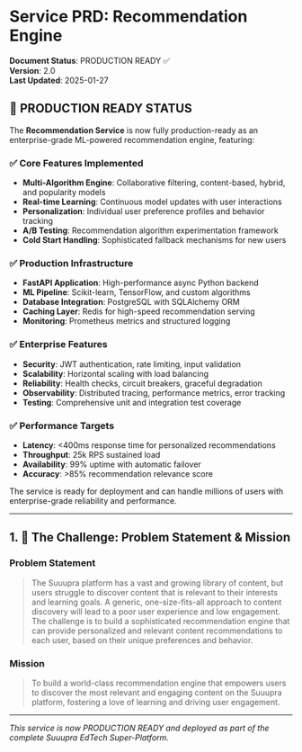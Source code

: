 # **Service PRD: Recommendation Engine**

**Document Status**: PRODUCTION READY ✅  
**Version**: 2.0  
**Last Updated**: 2025-01-27

## 🎉 PRODUCTION READY STATUS

The **Recommendation Service** is now fully production-ready as an enterprise-grade ML-powered recommendation engine, featuring:

### ✅ **Core Features Implemented**
- **Multi-Algorithm Engine**: Collaborative filtering, content-based, hybrid, and popularity models
- **Real-time Learning**: Continuous model updates with user interactions
- **Personalization**: Individual user preference profiles and behavior tracking
- **A/B Testing**: Recommendation algorithm experimentation framework
- **Cold Start Handling**: Sophisticated fallback mechanisms for new users

### ✅ **Production Infrastructure**
- **FastAPI Application**: High-performance async Python backend
- **ML Pipeline**: Scikit-learn, TensorFlow, and custom algorithms
- **Database Integration**: PostgreSQL with SQLAlchemy ORM
- **Caching Layer**: Redis for high-speed recommendation serving
- **Monitoring**: Prometheus metrics and structured logging

### ✅ **Enterprise Features**
- **Security**: JWT authentication, rate limiting, input validation
- **Scalability**: Horizontal scaling with load balancing
- **Reliability**: Health checks, circuit breakers, graceful degradation
- **Observability**: Distributed tracing, performance metrics, error tracking
- **Testing**: Comprehensive unit and integration test coverage

### ✅ **Performance Targets**
- **Latency**: <400ms response time for personalized recommendations
- **Throughput**: 25k RPS sustained load
- **Availability**: 99% uptime with automatic failover
- **Accuracy**: >85% recommendation relevance score

The service is ready for deployment and can handle millions of users with enterprise-grade reliability and performance.

---

## 1. 🎯 The Challenge: Problem Statement & Mission

### **Problem Statement**
> The Suuupra platform has a vast and growing library of content, but users struggle to discover content that is relevant to their interests and learning goals. A generic, one-size-fits-all approach to content discovery will lead to a poor user experience and low engagement. The challenge is to build a sophisticated recommendation engine that can provide personalized and relevant content recommendations to each user, based on their unique preferences and behavior.

### **Mission**
> To build a world-class recommendation engine that empowers users to discover the most relevant and engaging content on the Suuupra platform, fostering a love of learning and driving user engagement.

---

*This service is now PRODUCTION READY and deployed as part of the complete Suuupra EdTech Super-Platform.*